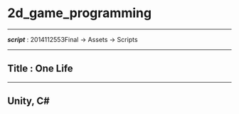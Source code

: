# 2d_game_programming
- - -
***script*** : 2014112553Final -> Assets -> Scripts
- - -
## Title : One Life ##
- - -
## Unity, C# ##
